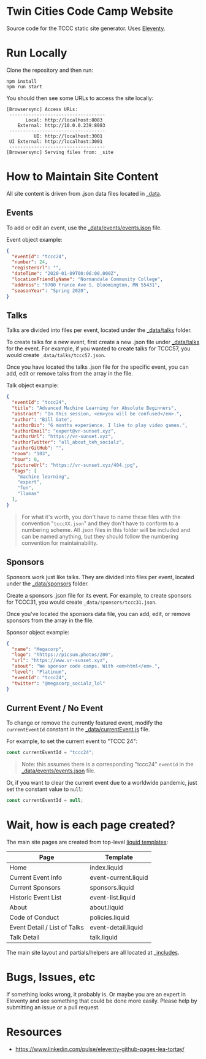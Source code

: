 # Twin Cities Code Camp Website

Source code for the TCCC static site generator. 
Uses [Eleventy](https://11ty.dev).

# Run Locally

Clone the repository and then run:

```
npm install
npm run start
```

You should then see some URLs to access the site locally:

```
[Browsersync] Access URLs:
 -----------------------------------
       Local: http://localhost:8083
    External: http://10.0.0.239:8083
 -----------------------------------
          UI: http://localhost:3001
 UI External: http://localhost:3001
 -----------------------------------
[Browsersync] Serving files from: _site
```

# How to Maintain Site Content

All site content is driven from .json data files located in
[_data](_data).

## Events

To add or edit an event, use the 
[_data/events/events.json](_data/events/events.json) file.

Event object example:

```json
{
  "eventId": "tccc24",
  "number": 24,
  "registerUrl": "",
  "dateTime": "2020-01-09T00:06:00.000Z",
  "locationFriendlyName": "Normandale Community College",
  "address": "9700 France Ave S, Bloomington, MN 55431",
  "seasonYear": "Spring 2020",
}
```

## Talks

Talks are divided into files per event, located under the 
[_data/talks](_data/talks) folder. 

To create talks for a new event, first create a new .json file 
under [_data/talks](_data/talks) for the event. For example,
if you wanted to create talks for TCCC57, you would create
`_data/talks/tccc57.json`. 

Once you have located the talks .json file for the specific event,
you can add, edit or remove talks from the array in the file.

Talk object example:

```json
{
  "eventId": "tccc24",
  "title": "Advanced Machine Learning for Absolute Beginners",
  "abstract": "In this session, <em>you will be confused</em>.",
  "author": "Bill Gate",
  "authorBio": "6 months experience. I like to play video games.",
  "authorEmail": "expert@vr-sunset.xyz",
  "authorUrl": "https://vr-sunset.xyz",
  "authorTwitter": "all_about_teh_socialz",
  "authorGitHub": "",
  "room": "103",
  "hour": 0,
  "pictureUrl": "https://vr-sunset.xyz/404.jpg",
  "tags": [
    "machine learning",
    "expert",
    "fun",
    "llamas"
  ],
}
```

> For what it's worth, you don't have to name these files with
> the convention "`tcccXX.json`"
> and they don't have to conform to a numbering scheme. All .json
> files in this folder will be included and can be named anything, but
> they should follow the numbering convention for maintainability.

## Sponsors

Sponsors work just like talks. They are divided into files per event,
located under the [_data/sponsors](_data/sponsors) folder.

Create a sponsors .json file for its event. For example, to create
sponsors for TCCC31, you would create `_data/sponsors/tccc31.json`.

Once you've located the sponsors data file, you can add, edit, or 
remove sponsors from the array in the file.

Sponsor object example:

```json
{
  "name": "Megacorp",
  "logo": "hhttps://picsum.photos/200",
  "url": "https://www.vr-sunset.xyz",
  "about": "We sponsor code camps. With <em>html</em>.",
  "level": "Platinum",
  "eventId": "tccc24",
  "twitter": "@megacorp_socialz_lol"
}
```

## Current Event / No Event

To change or remove the currently featured event, modify the
`currentEventId` constant in the [_data/currentEvent.js](_data/currentEvent.js)
file.

For example, to set the current event to "TCCC 24":

```javascript
const currentEventId = "tccc24";
```

> Note: this assumes there is a corresponding "tccc24" `eventId` in the
> [_data/events/events.json](_data/events/events.json) file.

Or, if you want to clear the current event due to a worldwide pandemic,
just set the constant value to `null`:

```javascript
const currentEventId = null;
```

# Wait, how is each page created?

The main site pages are created from top-level 
[liquid templates](https://shopify.github.io/liquid/basics/introduction/):

| Page | Template |
| ---- | -------- |
| Home | index.liquid |
| Current Event Info | event-current.liquid |
| Current Sponsors | sponsors.liquid |
| Historic Event List | event-list.liquid |
| About | about.liquid |
| Code of Conduct | policies.liquid |
| Event Detail / List of Talks | event-detail.liquid |
| Talk Detail | talk.liquid |

The main site layout and partials/helpers are all located 
at [_includes](_includes).


# Bugs, Issues, etc

If something looks wrong, it probably is. Or maybe you are an expert
in Eleventy and see something that could be done more easily. 
Please help by submitting an issue or a pull request.

# Resources

- https://www.linkedin.com/pulse/eleventy-github-pages-lea-tortay/

